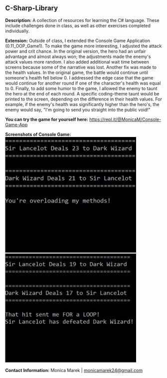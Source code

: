 ## C-Sharp-Library

**Description:** A collection of resources for learning the C# language.  These include challenges done in class, as well as other exercises completed individually.

**Extension:** Outside of class, I extended the Console Game Application (0.11_OOP_Game1).  To make the game more interesting, I adjusted the attack power and crit chance.  In the original version, the hero had an unfair advantage and almost always won; the adjustments made the enemy's attack values more random.  I also added additional wait time between screens because some of the narrative was lost.  Another fix was made to the health values.  In the original game, the battle would continue until someone's health fell below 0.  I addressed the edge case that the game would continue for another round if one of the character's health was equal to 0.  Finally, to add some humor to the game, I allowed the enemy to taunt the hero at the end of each round.  A specific coding-theme taunt would be printed to the screen, depending on the difference in their health values.  For example, if the enemy's health was significantly higher than the hero's, the enemy would say, "I'm going to send you straight into the public void!"

**You can try the game for yourself here:** https://repl.it/@MonicaM/Console-Game-App

**Screenshots of Console Game:** 
![Alt Text](Console1.JPG)
![Alt Text](Console2.jpg)

**Contact Information:** Monica Marek | monicamarek24@gmail.com
